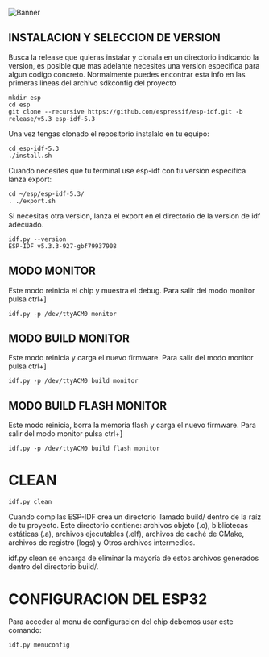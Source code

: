 ![Banner](./assets/banner.png)

## INSTALACION Y SELECCION DE VERSION

Busca la release que quieras instalar y clonala en un directorio indicando la version, es posible que mas adelante necesites una version especifica para algun codigo concreto. Normalmente puedes encontrar esta info en las primeras lineas del archivo sdkconfig del proyecto

```
mkdir esp
cd esp
git clone --recursive https://github.com/espressif/esp-idf.git -b release/v5.3 esp-idf-5.3
```

Una vez tengas clonado el repositorio instalalo en tu equipo:
```
cd esp-idf-5.3
./install.sh
```

Cuando necesites que tu terminal use esp-idf con tu version especifica lanza export:
```
cd ~/esp/esp-idf-5.3/
. ./export.sh
```

Si necesitas otra version, lanza el export en el directorio de la version de idf adecuado.
```
idf.py --version
ESP-IDF v5.3.3-927-gbf79937908
```

## MODO MONITOR

Este modo reinicia el chip y muestra el debug. Para salir del modo monitor pulsa ctrl+]
```
idf.py -p /dev/ttyACM0 monitor
```

## MODO BUILD MONITOR
Este modo reinicia y carga el nuevo firmware. Para salir del modo monitor pulsa ctrl+]
```
idf.py -p /dev/ttyACM0 build monitor
```

## MODO BUILD FLASH MONITOR
Este modo reinicia, borra la memoria flash y carga el nuevo firmware. Para salir del modo monitor pulsa ctrl+]
```
idf.py -p /dev/ttyACM0 build flash monitor
```

# CLEAN
```
idf.py clean
```
Cuando compilas ESP-IDF crea un directorio llamado build/ dentro de la raíz de tu proyecto. Este directorio contiene: archivos objeto (.o), bibliotecas estáticas (.a), archivos ejecutables (.elf), archivos de caché de CMake, archivos de registro (logs) y Otros archivos intermedios.

idf.py clean se encarga de eliminar la mayoría de estos archivos generados dentro del directorio build/.

# CONFIGURACION DEL ESP32

Para acceder al menu de configuracion del chip debemos usar este comando:

```
idf.py menuconfig
```

